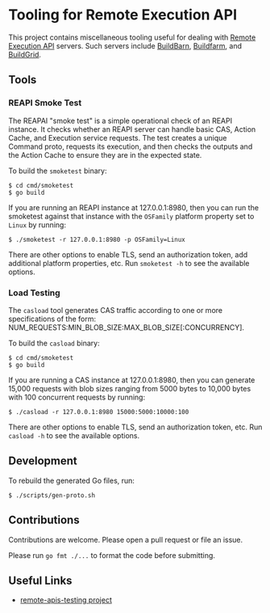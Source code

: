 # Tooling for Remote Execution API

This project contains miscellaneous tooling useful for dealing with
[Remote Execution API](https://github.com/bazelbuild/remote-apis/blob/master/build/bazel/remote/execution/v2/remote_execution.proto) servers.
Such servers include [BuildBarn](https://github.com/buildbarn/bb-remote-execution),
[Buildfarm](https://github.com/bazelbuild/bazel-buildfarm/), and
[BuildGrid](https://gitlab.com/BuildGrid/buildgrid).

## Tools

### REAPI Smoke Test

The REAPAI "smoke test" is a simple operational check of an REAPI instance. It checks whether an REAPI server
can handle basic CAS, Action Cache, and Execution service requests. The test creates a unique Command proto,
requests its execution, and then checks the outputs and the Action Cache to ensure they are in the expected state.

To build the `smoketest` binary:

```
$ cd cmd/smoketest
$ go build
```

If you are running an REAPI instance at 127.0.0.1:8980, then you can run the smoketest against
that instance with the `OSFamily` platform property set to `Linux` by running:

```
$ ./smoketest -r 127.0.0.1:8980 -p OSFamily=Linux 
```

There are other options to enable TLS, send an authorization token, add additional platform properties, etc.
Run `smoketest -h` to see the available options.

### Load Testing

The `casload` tool generates CAS traffic according to one or more specifications of the form:
NUM_REQUESTS:MIN_BLOB_SIZE:MAX_BLOB_SIZE[:CONCURRENCY].

To build the `casload` binary:

```
$ cd cmd/smoketest
$ go build
```

If you are running a CAS instance at 127.0.0.1:8980, then you can generate 15,000 requests with blob sizes ranging
from 5000 bytes to 10,000 bytes with 100 concurrent requests by running:

```
$ ./casload -r 127.0.0.1:8980 15000:5000:10000:100
```

There are other options to enable TLS, send an authorization token, etc.
Run `casload -h` to see the available options.

## Development

To rebuild the generated Go files, run:

```
$ ./scripts/gen-proto.sh
```

## Contributions

Contributions are welcome. Please open a pull request or file an issue.

Please run `go fmt ./...` to format the code before submitting.

## Useful Links

- [remote-apis-testing project](https://gitlab.com/remote-apis-testing/remote-apis-testing)

